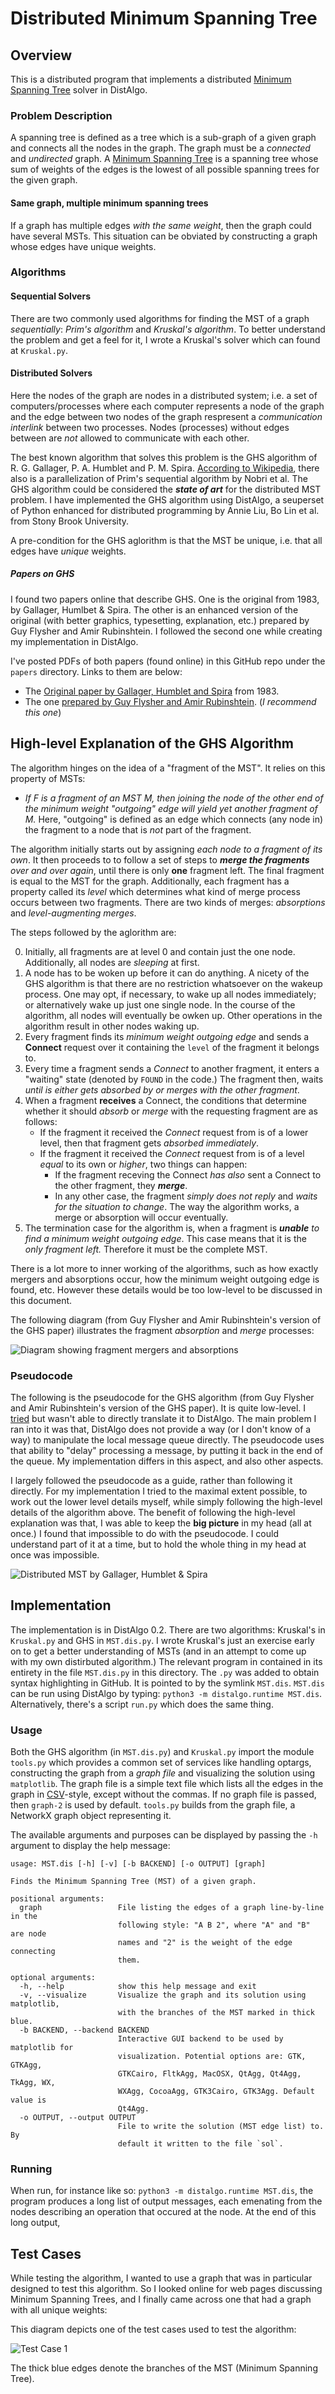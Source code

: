 Distributed Minimum Spanning Tree
=================================

Overview
--------
This is a distributed program that implements a distributed [Minimum Spanning Tree](https://en.wikipedia.org/wiki/Minimum_spanning_tree) solver in DistAlgo.


### Problem Description

A spanning tree is defined as a tree which is a sub-graph of a given graph and connects all the nodes in the graph. The graph must be a _connected_ and _undirected_ graph. A [Minimum Spanning Tree](https://en.wikipedia.org/wiki/Minimum_spanning_tree) is a spanning tree whose sum of weights of the edges is the lowest of all possible spanning trees for the given graph.

#### Same graph, multiple minimum spanning trees

If a graph has multiple edges *with the same weight*, then the graph could have several MSTs. This situation can be obviated by constructing a graph whose edges have unique weights.

### Algorithms

#### Sequential Solvers

There are two commonly used algorithms for finding the MST of a graph _sequentially_: *Prim's algorithm* and *Kruskal's algorithm*. To better understand the problem and get a feel for it, I wrote a Kruskal's solver which can found at `Kruskal.py`.

#### Distributed Solvers

Here the nodes of the graph are nodes in a distributed system; i.e. a set of computers/processes where each computer represents a node of the graph and the edge between two nodes of the graph respresent a _communication interlink_ between two processes. Nodes (processes) without edges between are _not_ allowed to communicate with each other.

The best known algorithm that solves this problem is the GHS algorithm of R. G. Gallager, P. A. Humblet and P. M. Spira. [According to Wikipedia](https://en.wikipedia.org/wiki/Distributed_minimum_spanning_tree), there also is a parallelization of Prim's sequential algorithm by Nobri et al. The GHS algorithm could be considered the ***state of art*** for the distributed MST problem. I have implemented the GHS algorithm using DistAlgo, a seuperset of Python enhanced for distributed programming by Annie Liu, Bo Lin et al. from Stony Brook University.

A pre-condition for the GHS aglorithm is that the MST be unique, i.e. that all edges have _unique_ weights.

##### Papers on GHS

I found two papers online that describe GHS. One is the original from 1983, by Gallager, Humlbet & Spira. The other is an enhanced version of the original (with better graphics, typesetting, explanation, etc.) prepared by Guy Flysher and Amir Rubinshtein. I followed the second one while creating my implementation in DistAlgo.

I've posted PDFs of both papers (found online) in this GitHub repo under the `papers` directory. Links to them are below:

* The [Original paper by Gallager, Humblet and Spira](https://raw.github.com/arjungmenon/DistAlgo/master/Minimum-Spanning-Tree/papers/GHS_original.pdf) from 1983.
* The one [prepared by Guy Flysher and Amir Rubinshtein](https://raw.github.com/arjungmenon/DistAlgo/master/Minimum-Spanning-Tree/papers/GHS_enhanced.pdf). (*I recommend this one*)

High-level Explanation of the GHS Algorithm
-------------------------------------------
The algorithm hinges on the idea of a "fragment of the MST". It relies on this property of MSTs:
- *If F is a fragment of an MST M, then joining the node of the other end of the minimum weight "outgoing" edge will yield yet another fragment of M.* Here, "outgoing" is defined as an edge which connects (any node in) the fragment to a node that is _not_ part of the fragment.

The algorithm initially starts out by assigning *each node to a fragment of its own*. It then proceeds to to follow a set of steps to ***merge the fragments*** *over and over again*, until there is only **one** fragment left. The final fragment is equal to the MST for the graph. Additionally, each fragment has a property called its *level* which determines what kind of merge process occurs between two fragments. There are two kinds of merges: _absorptions_ and *level-augmenting merges*.

The steps followed by the aglorithm are:

0. Initially, all fragments are at level 0 and contain just the one node. Additionally, all nodes are _sleeping_ at first.
1. A node has to be woken up before it can do anything. A nicety of the GHS algorithm is that there are no restriction whatsoever on the wakeup process. One may opt, if necessary, to wake up all nodes immediately; or alternatively wake up just one single node. In the course of the algorithm, all nodes will eventually be owken up. Other operations in the algorithm result in other nodes waking up.
2. Every fragment finds its *minimum weight outgoing edge* and sends a **Connect** request over it containing the `level` of the fragment it belongs to.
3. Every time a fragment sends a _Connect_ to another fragment, it enters a "waiting" state (denoted by `FOUND` in the code.) The fragment then, waits _until is either gets *absorbed by* or *merges with* the other fragment_.
4. When a fragment **receives** a Connect, the conditions that determine whether it should _absorb_ or _merge_ with the requesting fragment are as follows:
    * If the fragment it received the *Connect* request from is of a lower level, then that fragment gets _absorbed immediately_.
    * If the fragment it received the *Connect* request from is of a level _equal_ to its own or _higher_, two things can happen:
        * If the fragment receving the Connect _has also_ sent a Connect to the other fragment, they ***merge***.
        * In any other case, the fragment _simply does not reply_ and _waits for *the situation to change*_. The way the algorithm works, a merge or absorption will occur eventually.
5. The termination case for the algorithm is, when a fragment is ***unable*** _to find a minimum weight outgoing edge_. This case means that it is the _only fragment left._ Therefore it must be the complete MST.

There is a lot more to inner working of the algorithms, such as how exactly mergers and absorptions occur, how the minimum weight outgoing edge is found, etc. However these details would be too low-level to be discussed in this document.

The following diagram (from Guy Flysher and Amir Rubinshtein's version of the GHS paper) illustrates the fragment *absorption* and *merge* processes:

![Diagram showing fragment mergers and absorptions](https://raw.github.com/arjungmenon/DistAlgo/master/Minimum-Spanning-Tree/img/MST-figure.png)

### Pseudocode
The following is the pseudocode for the GHS algorithm (from Guy Flysher and Amir Rubinshtein's version of the GHS paper). It is quite low-level. I [tried](https://github.com/arjungmenon/DistAlgo/blob/master/Minimum-Spanning-Tree/old/mst_attempt_2.dis) but wasn't able to directly translate it to DistAlgo. The main problem I ran into it was that, DistAlgo does not provide a way (or I don't know of a way) to manipulate the local message queue directly. The pseudocode uses that ability to "delay" processing a message, by putting it back in the end of the queue. My implementation differs in this aspect, and also other aspects.

I largely followed the pseudocode as a guide, rather than following it directly. For my implementation I tried to the maximal extent possible, to work out the lower level details myself, while simply following the high-level details of the algorithm above. The benefit of following the high-level explanation was that, I was able to keep the **big picture** in my head (all at once.) I found that impossible to do with the pseudocode. I could understand part of it at a time, but to hold the whole thing in my head at once was impossible.

![Distributed MST by Gallager, Humblet & Spira](https://raw.github.com/arjungmenon/DistAlgo/master/Minimum-Spanning-Tree/img/MST_algorithm.png)

Implementation
--------------
The implementation is in DistAlgo 0.2. There are two algorithms: Kruskal's in `Kruskal.py` and GHS in `MST.dis.py`. I wrote Kruskal's just an exercise early on to get a better understanding of MSTs (and in an attempt to come up with my own distirbuted algorithm.) The relevant program in contained in its entirety in the file `MST.dis.py` in this directory. The `.py` was added to obtain syntax highlighting in GitHub. It is pointed to by the symlink `MST.dis`. `MST.dis` can be run using DistAlgo by typing: `python3 -m distalgo.runtime MST.dis`. Alternatively, there's a script `run.py` which does the same thing.

### Usage

Both the GHS algorithm (in `MST.dis.py`) and `Kruskal.py` import the module `tools.py` which provides a common set of services like handling optargs, constructing the graph from a _graph file_ and visualizing the solution using `matplotlib`. The graph file is a simple text file which lists all the edges in the graph in [CSV](https://en.wikipedia.org/wiki/Comma-separated_values)-style, except without the commas. If no graph file is passed, then `graph-2` is used by default. `tools.py` builds from the graph file, a NetworkX graph object representing it.

The available arguments and purposes can be displayed by passing the `-h` argument to display the help message:

	usage: MST.dis [-h] [-v] [-b BACKEND] [-o OUTPUT] [graph]

	Finds the Minimum Spanning Tree (MST) of a given graph.

	positional arguments:
	  graph                 File listing the edges of a graph line-by-line in the
	                        following style: "A B 2", where "A" and "B" are node
	                        names and "2" is the weight of the edge connecting
	                        them.

	optional arguments:
	  -h, --help            show this help message and exit
	  -v, --visualize       Visualize the graph and its solution using matplotlib,
	                        with the branches of the MST marked in thick blue.
	  -b BACKEND, --backend BACKEND
	                        Interactive GUI backend to be used by matplotlib for
	                        visualization. Potential options are: GTK, GTKAgg,
	                        GTKCairo, FltkAgg, MacOSX, QtAgg, Qt4Agg, TkAgg, WX,
	                        WXAgg, CocoaAgg, GTK3Cairo, GTK3Agg. Default value is
	                        Qt4Agg.
	  -o OUTPUT, --output OUTPUT
	                        File to write the solution (MST edge list) to. By
	                        default it written to the file `sol`.

### Running

When run, for instance like so: `python3 -m distalgo.runtime MST.dis`, the program produces a long list of output messages, each emenating from the nodes describing an operation that occured at the node. At the end of this long output, 

Test Cases
----------
While testing the algorithm, I wanted to use a graph that was in particular designed to test this algorithm. So I looked online for web pages discussing Minimum Spanning Trees, and I finally came across one that had a graph with all 
unique weights: 

This diagram depicts one of the test cases used to test the algorithm:

![Test Case 1](https://raw.github.com/arjungmenon/DistAlgo/master/Minimum-Spanning-Tree/img/test_case_1.png)

The thick blue edges denote the branches of the MST (Minimum Spanning Tree).
